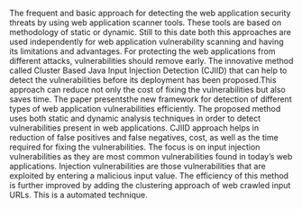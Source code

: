 The frequent and basic approach for detecting the web application security threats by using web application scanner tools. These tools are based on methodology of static or dynamic. Still to this date both this approaches are used independently for web application vulnerability scanning and having its limitations and advantages. For protecting the web applications from different attacks, vulnerabilities should remove early. The innovative method called Cluster Based Java Input Injection Detection (CJIID) that can help to detect the vulnerabilities before its deployment has been proposed.This approach can reduce not only the cost of fixing the vulnerabilities but also saves time. The paper presentsthe new framework for detection of different types of web application vulnerabilities efficiently. The proposed method uses both static and dynamic analysis techniques in order to detect vulnerabilities present in web applications. CJIID approach helps in reduction of false positives and false negatives, cost, as well as the time required for fixing the vulnerabilities. The focus is on input injection vulnerabilities as they are most common vulnerabilities found in today’s web applications. Injection vulnerabilities are those vulnerabilities that are exploited by entering a malicious input value. The efficiency of this method is further improved by adding the clustering approach of web crawled input URLs. This is a automated technique.
